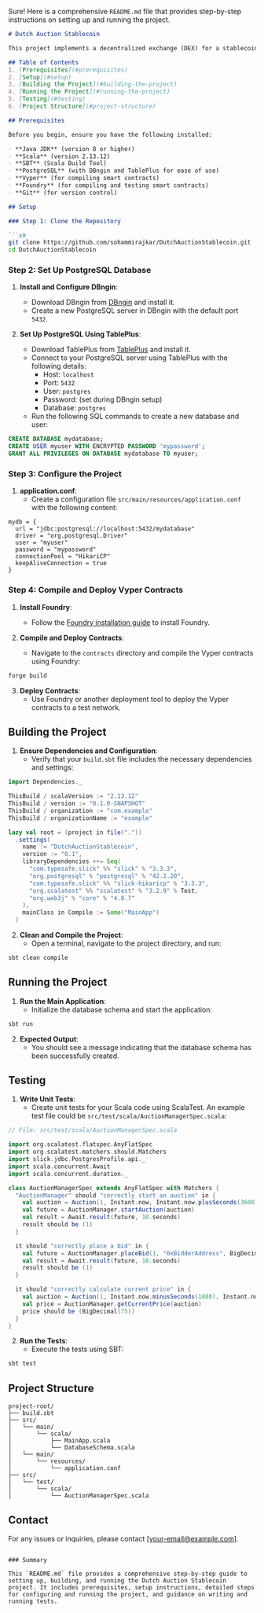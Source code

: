 Sure! Here is a comprehensive `README.md` file that provides step-by-step instructions on setting up and running the project.

```markdown
# Dutch Auction Stablecoin

This project implements a decentralized exchange (DEX) for a stablecoin that uses Dutch auctions. The backend is built with Scala and the smart contracts are written in Vyper. The project also uses Slick for database interaction with PostgreSQL.

## Table of Contents
1. [Prerequisites](#prerequisites)
2. [Setup](#setup)
3. [Building the Project](#building-the-project)
4. [Running the Project](#running-the-project)
5. [Testing](#testing)
6. [Project Structure](#project-structure)

## Prerequisites

Before you begin, ensure you have the following installed:

- **Java JDK** (version 8 or higher)
- **Scala** (version 2.13.12)
- **SBT** (Scala Build Tool)
- **PostgreSQL** (with DBngin and TablePlus for ease of use)
- **Vyper** (for compiling smart contracts)
- **Foundry** (for compiling and testing smart contracts)
- **Git** (for version control)

## Setup

### Step 1: Clone the Repository

```sh
git clone https://github.com/sohammirajkar/DutchAuctionStablecoin.git
cd DutchAuctionStablecoin
```

### Step 2: Set Up PostgreSQL Database

1. **Install and Configure DBngin**:
   - Download DBngin from [DBngin](https://dbngin.com/) and install it.
   - Create a new PostgreSQL server in DBngin with the default port `5432`.

2. **Set Up PostgreSQL Using TablePlus**:
   - Download TablePlus from [TablePlus](https://tableplus.com/) and install it.
   - Connect to your PostgreSQL server using TablePlus with the following details:
     - Host: `localhost`
     - Port: `5432`
     - User: `postgres`
     - Password: (set during DBngin setup)
     - Database: `postgres`
   - Run the following SQL commands to create a new database and user:

```sql
CREATE DATABASE mydatabase;
CREATE USER myuser WITH ENCRYPTED PASSWORD 'mypassword';
GRANT ALL PRIVILEGES ON DATABASE mydatabase TO myuser;
```

### Step 3: Configure the Project

1. **application.conf**:
   - Create a configuration file `src/main/resources/application.conf` with the following content:

```hocon
mydb = {
  url = "jdbc:postgresql://localhost:5432/mydatabase"
  driver = "org.postgresql.Driver"
  user = "myuser"
  password = "mypassword"
  connectionPool = "HikariCP"
  keepAliveConnection = true
}
```

### Step 4: Compile and Deploy Vyper Contracts

1. **Install Foundry**:
   - Follow the [Foundry installation guide](https://book.getfoundry.sh/getting-started/installation) to install Foundry.

2. **Compile and Deploy Contracts**:
   - Navigate to the `contracts` directory and compile the Vyper contracts using Foundry:

```sh
forge build
```

3. **Deploy Contracts**:
   - Use Foundry or another deployment tool to deploy the Vyper contracts to a test network.

## Building the Project

1. **Ensure Dependencies and Configuration**:
   - Verify that your `build.sbt` file includes the necessary dependencies and settings:

```sbt
import Dependencies._

ThisBuild / scalaVersion := "2.13.12"
ThisBuild / version := "0.1.0-SNAPSHOT"
ThisBuild / organization := "com.example"
ThisBuild / organizationName := "example"

lazy val root = (project in file("."))
  .settings(
    name := "DutchAuctionStablecoin",
    version := "0.1",
    libraryDependencies ++= Seq(
      "com.typesafe.slick" %% "slick" % "3.3.3",
      "org.postgresql" % "postgresql" % "42.2.20",
      "com.typesafe.slick" %% "slick-hikaricp" % "3.3.3",
      "org.scalatest" %% "scalatest" % "3.2.9" % Test,
      "org.web3j" % "core" % "4.8.7"
    ),
    mainClass in Compile := Some("MainApp")
  )
```

2. **Clean and Compile the Project**:
   - Open a terminal, navigate to the project directory, and run:

```sh
sbt clean compile
```

## Running the Project

1. **Run the Main Application**:
   - Initialize the database schema and start the application:

```sh
sbt run
```

2. **Expected Output**:
   - You should see a message indicating that the database schema has been successfully created.

## Testing

1. **Write Unit Tests**:
   - Create unit tests for your Scala code using ScalaTest. An example test file could be `src/test/scala/AuctionManagerSpec.scala`:

```scala
// File: src/test/scala/AuctionManagerSpec.scala

import org.scalatest.flatspec.AnyFlatSpec
import org.scalatest.matchers.should.Matchers
import slick.jdbc.PostgresProfile.api._
import scala.concurrent.Await
import scala.concurrent.duration._

class AuctionManagerSpec extends AnyFlatSpec with Matchers {
  "AuctionManager" should "correctly start an auction" in {
    val auction = Auction(1, Instant.now, Instant.now.plusSeconds(3600), BigDecimal(100), BigDecimal(50))
    val future = AuctionManager.startAuction(auction)
    val result = Await.result(future, 10.seconds)
    result should be (1)
  }

  it should "correctly place a bid" in {
    val future = AuctionManager.placeBid(1, "0xBidderAddress", BigDecimal(75))
    val result = Await.result(future, 10.seconds)
    result should be (1)
  }

  it should "correctly calculate current price" in {
    val auction = Auction(1, Instant.now.minusSeconds(1800), Instant.now.plusSeconds(1800), BigDecimal(100), BigDecimal(50))
    val price = AuctionManager.getCurrentPrice(auction)
    price should be (BigDecimal(75))
  }
}
```

2. **Run the Tests**:
   - Execute the tests using SBT:

```sh
sbt test
```

## Project Structure

```
project-root/
├── build.sbt
├── src/
│   └── main/
│       └── scala/
│           ├── MainApp.scala
│           └── DatabaseSchema.scala
│   └── main/
│       └── resources/
│           └── application.conf
├── src/
│   └── test/
│       └── scala/
│           └── AuctionManagerSpec.scala
```

## Contact

For any issues or inquiries, please contact [your-email@example.com].

```

### Summary

This `README.md` file provides a comprehensive step-by-step guide to setting up, building, and running the Dutch Auction Stablecoin project. It includes prerequisites, setup instructions, detailed steps for configuring and running the project, and guidance on writing and running tests.

